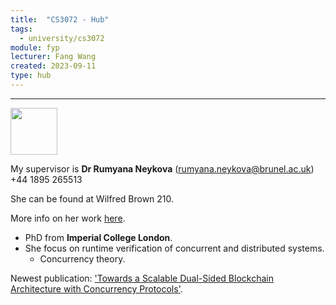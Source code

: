 ```yaml
---
title:  "CS3072 - Hub"
tags:
  - university/cs3072
module: fyp
lecturer: Fang Wang
created: 2023-09-11
type: hub
---
```

---
<img src="https://www.brunel.ac.uk/people/people-images/rumyana-neykova/photo.jpg?v=20181024132901" width="75">

My supervisor is **Dr Rumyana Neykova** (rumyana.neykova@brunel.ac.uk) +44 1895 265513

She can be found at Wilfred Brown 210.

More info on her work [here](https://www.brunel.ac.uk/people/rumyana-neykova).

- PhD from **Imperial College London**.
- She focus on runtime verification of concurrent and distributed systems.
    - Concurrency theory.

Newest publication: ['Towards a Scalable Dual-Sided Blockchain Architecture with Concurrency Protocols'](http://dx.doi.org/10.1109/ICSA-C57050.2023.00056).